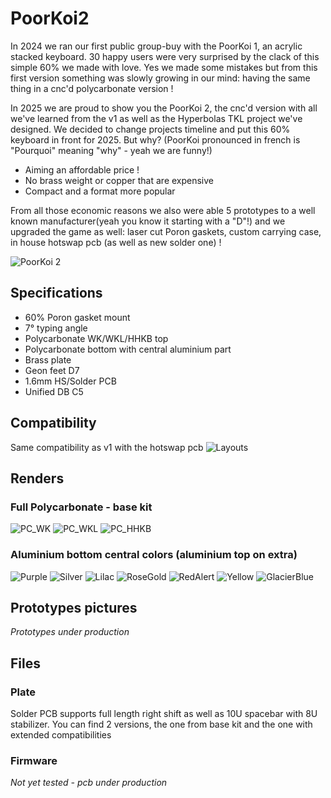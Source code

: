 # PoorKoi2

In 2024 we ran our first public group-buy with the PoorKoi 1, an acrylic stacked keyboard.
30 happy users were very surprised by the clack of this simple 60% we made with love. Yes we made some mistakes but from this first version something was slowly growing in our mind: having the same thing in a cnc'd polycarbonate version !

In 2025 we are proud to show you the PoorKoi 2, the cnc'd version with all we've learned from the v1 as well as the Hyperbolas TKL project we've designed. We decided to change projects timeline and put this 60% keyboard in front for 2025. But why? (PoorKoi pronounced in french is "Pourquoi" meaning "why" - yeah we are funny!)

- Aiming an affordable price !
- No brass weight or copper that are expensive
- Compact and a format more popular

From all those economic reasons we also were able 5 prototypes to a well known manufacturer(yeah you know it starting with a "D"!) and we upgraded the game as well: laser cut Poron gaskets, custom carrying case, in house hotswap pcb (as well as new solder one) !

![PoorKoi 2](img/commercial.jpg)

## Specifications
- 60% Poron gasket mount
- 7° typing angle
- Polycarbonate WK/WKL/HHKB top
- Polycarbonate bottom with central aluminium part
- Brass plate
- Geon feet D7
- 1.6mm HS/Solder PCB
- Unified DB C5

## Compatibility
Same compatibility as v1 with the hotswap pcb
![Layouts](img/compatibility.png)

## Renders
### Full Polycarbonate - base kit
![PC_WK](img/commercial00.jpg)
![PC_WKL](img/commercial01.jpg)
![PC_HHKB](img/commercial02.jpg)
### Aluminium bottom central colors (aluminium top on extra)
![Purple](img/commercial09.jpg)
![Silver](img/commercial03.jpg)
![Lilac](img/commercial04.jpg)
![RoseGold](img/commercial05.jpg)
![RedAlert](img/commercial06.jpg)
![Yellow](img/commercial07.jpg)
![GlacierBlue](img/commercial08.jpg)

## Prototypes pictures
*Prototypes under production*
## Files
### Plate
Solder PCB supports full length right shift as well as 10U spacebar with 8U stabilizer.
You can find 2 versions, the one from base kit and the one with extended compatibilities
### Firmware
*Not yet tested - pcb under production*